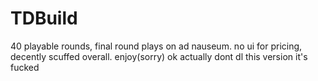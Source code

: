 # TDBuild
40 playable rounds, final round plays on ad nauseum. no ui for pricing, decently scuffed overall. enjoy(sorry)
ok actually dont dl this version it's fucked
